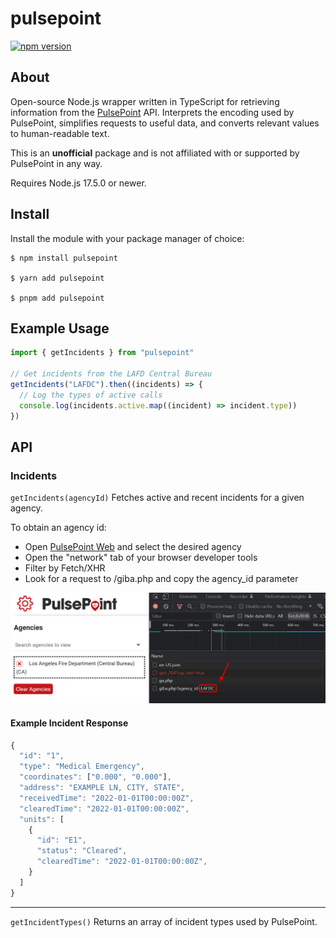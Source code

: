 # pulsepoint

[![npm version](https://img.shields.io/npm/v/pulsepoint?style=flat-square)](https://www.npmjs.com/package/pulsepoint)

## About

Open-source Node.js wrapper written in TypeScript for retrieving information from the [PulsePoint](https://web.pulsepoint.org) API. Interprets the encoding used by PulsePoint, simplifies requests to useful data, and converts relevant values to human-readable text.

This is an **unofficial** package and is not affiliated with or supported by PulsePoint in any way.

Requires Node.js 17.5.0 or newer.

## Install

Install the module with your package manager of choice:

```
$ npm install pulsepoint

$ yarn add pulsepoint

$ pnpm add pulsepoint
```

## Example Usage

```js
import { getIncidents } from "pulsepoint"

// Get incidents from the LAFD Central Bureau
getIncidents("LAFDC").then((incidents) => {
  // Log the types of active calls
  console.log(incidents.active.map((incident) => incident.type))
})
```

## API

### Incidents

`getIncidents(agencyId)` Fetches active and recent incidents for a given agency.

To obtain an agency id:

- Open [PulsePoint Web](https://web.pulsepoint.org) and select the desired agency
- Open the "network" tab of your browser developer tools
- Filter by Fetch/XHR
- Look for a request to /giba.php and copy the agency_id parameter

<img src="assets/agency_id_ex.png" alt="agency id example" />

#### Example Incident Response

```js
{
  "id": "1",
  "type": "Medical Emergency",
  "coordinates": ["0.000", "0.000"],
  "address": "EXAMPLE LN, CITY, STATE",
  "receivedTime": "2022-01-01T00:00:00Z",
  "clearedTime": "2022-01-01T00:00:00Z",
  "units": [
    {
      "id": "E1",
      "status": "Cleared",
      "clearedTime": "2022-01-01T00:00:00Z",
    }
  ]
}
```

---

`getIncidentTypes()` Returns an array of incident types used by PulsePoint.
